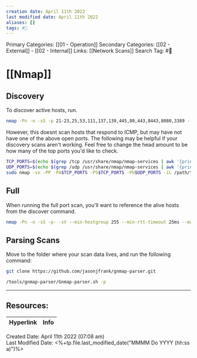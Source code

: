 ```yaml
---
creation date: April 11th 2022
last modified date: April 11th 2022
aliases: []
tags: #📖
---
```


Primary Categories: [[01 - Operation]]
Secondary Categories:  [[02 - External]] - [[02 - Internal]]
Links: [[Network Scans]]
Search Tag: #📖  

# [[Nmap]]  
## Discovery 
To discover active hosts, run.
```bash
nmap -Pn -n -sS -p 21-23,25,53,111,137,139,445,80,443,8443,8080,3389 --min-hostgroup 255 --min-rtt-timeout 0ms --max-rtt-timeout 100ms --max-retries 1 --max-scan-delay 0 --min-rate 2000 -vvv --open -iL /PATH/TO/externalip.txt -oA Name-DISC
```

However, this doesnt scan hosts that respond to ICMP, but may have not have one of the above open ports. The following may be helpful if your discovery scans aren't working. Feel free to change the head amount to be how many of the top ports you'd like to check.

```bash
TCP_PORTS=$(echo $(grep /tcp /usr/share/nmap/nmap-services | awk '{print $2}' | cut -d/ -f1 | head -n 100) | sed 's/ /,/g')
UDP_PORTS=$(echo $(grep /udp /usr/share/nmap/nmap-services | awk '{print $2}' | cut -d/ -f1 | head -n 100) | sed 's/ /,/g')
sudo nmap -sn -PP -PA$TCP_PORTS -PS$TCP_PORTS -PU$UDP_PORTS -iL /path/to/externalips.txt  -oA Name-DISC

```

## Full 
When running the full port scan, you'll want to reference the alive hosts from the discover command.
```bash 
nmap -Pn -n -sS -p- -sV --min-hostgroup 255 --min-rtt-timeout 25ms --max-rtt-timeout 100ms --max-retries 1 --max-scan-delay 0 --min-rate 1000 -vvv --open -iL /PATH/TO/discovery/Parsed-Results/Host-Lists/* -oA Name-FULL
```


## Parsing Scans 
Move to the folder where your scan data lives, and run the following command:
```bash 
git clone https://github.com/jasonjfrank/gnmap-parser.git

/tools/gnmap-parser/Gnmap-parser.sh -p
```



___

## Resources:

| Hyperlink | Info |
| --------- | ---- |


Created Date: April 11th 2022 (07:08 am)  
Last Modified Date: <%+tp.file.last_modified_date("MMMM Do YYYY (hh:ss a)")%>
